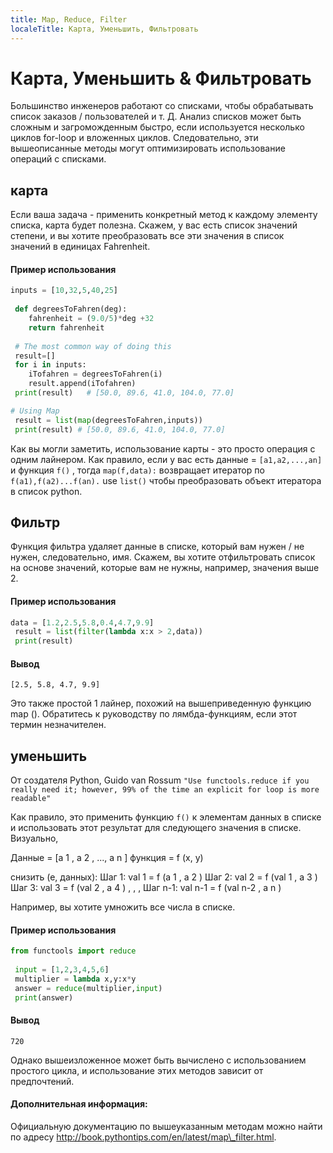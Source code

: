 ```yaml
---
title: Map, Reduce, Filter
localeTitle: Карта, Уменьшить, Фильтровать
---
```

# Карта, Уменьшить & Фильтровать

Большинство инженеров работают со списками, чтобы обрабатывать список заказов / пользователей и т. Д. Анализ списков может быть сложным и загроможденным быстро, если используется несколько циклов for-loop и вложенных циклов. Следовательно, эти вышеописанные методы могут оптимизировать использование операций с списками.

## карта

Если ваша задача - применить конкретный метод к каждому элементу списка, карта будет полезна. Скажем, у вас есть список значений степени, и вы хотите преобразовать все эти значения в список значений в единицах Fahrenheit.

#### Пример использования

```py
inputs = [10,32,5,40,25] 
 
 def degreesToFahren(deg): 
    fahrenheit = (9.0/5)*deg +32 
    return fahrenheit 
 
 # The most common way of doing this 
 result=[] 
 for i in inputs: 
    iTofahren = degreesToFahren(i) 
    result.append(iTofahren) 
 print(result)   # [50.0, 89.6, 41.0, 104.0, 77.0] 
```

```py
# Using Map 
 result = list(map(degreesToFahren,inputs)) 
 print(result) # [50.0, 89.6, 41.0, 104.0, 77.0] 
```

Как вы могли заметить, использование карты - это просто операция с одним лайнером. Как правило, если у вас есть данные = `[a1,a2,...,an]` и функция `f()` , тогда `map(f,data):` возвращает итератор по `f(a1),f(a2)...f(an).` use `list()` чтобы преобразовать объект итератора в список python.

## Фильтр

Функция фильтра удаляет данные в списке, который вам нужен / не нужен, следовательно, имя. Скажем, вы хотите отфильтровать список на основе значений, которые вам не нужны, например, значения выше 2.

#### Пример использования

```py
data = [1.2,2.5,5.8,0.4,4.7,9.9] 
 result = list(filter(lambda x:x > 2,data)) 
 print(result) 
```

#### Вывод
```
[2.5, 5.8, 4.7, 9.9] 
```

Это также простой 1 лайнер, похожий на вышеприведенную функцию map (). Обратитесь к руководству по лямбда-функциям, если этот термин незначителен.

## уменьшить

От создателя Python, Guido van Rossum `"Use functools.reduce if you really need it; however, 99% of the time an explicit for loop is more readable"`

Как правило, это применить функцию `f()` к элементам данных в списке и использовать этот результат для следующего значения в списке. Визуально,

Данные = \[a 1 , a 2 , ..., a n \] функция = f (x, y)

снизить (е, данных): Шаг 1: val 1 = f (a 1 , a 2 ) Шаг 2: val 2 = f (val 1 , a 3 ) Шаг 3: val 3 = f (val 2 , a 4 ) , , , Шаг n-1: val n-1 = f (val n-2 , a n )

Например, вы хотите умножить все числа в списке.

#### Пример использования

```py
from functools import reduce 
 
 input = [1,2,3,4,5,6] 
 multiplier = lambda x,y:x*y 
 answer = reduce(multiplier,input) 
 print(answer) 
```

#### Вывод
```
720 
```

Однако вышеизложенное может быть вычислено с использованием простого цикла, и использование этих методов зависит от предпочтений.

#### Дополнительная информация:

Официальную документацию по вышеуказанным методам можно найти по адресу http://book.pythontips.com/en/latest/map\_filter.html.
